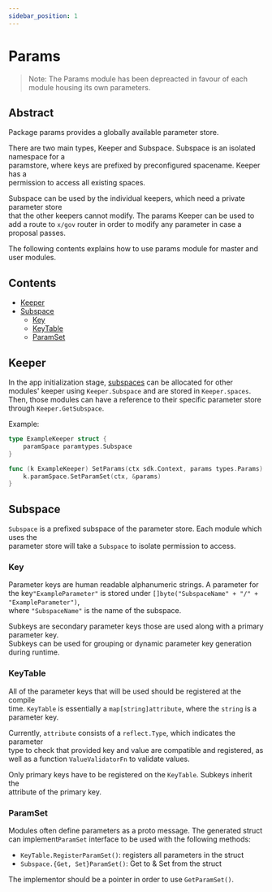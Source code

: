 ```yaml
---
sidebar_position: 1
---
```


# Params

> Note: The Params module has been depreacted in favour of each module housing its own parameters.

## Abstract

Package params provides a globally available parameter store.

There are two main types, Keeper and Subspace. Subspace is an isolated namespace for a\
paramstore, where keys are prefixed by preconfigured spacename. Keeper has a\
permission to access all existing spaces.

Subspace can be used by the individual keepers, which need a private parameter store\
that the other keepers cannot modify. The params Keeper can be used to add a route to `x/gov` router in order to modify any parameter in case a proposal passes.

The following contents explains how to use params module for master and user modules.

## Contents

* [Keeper](./#keeper)
* [Subspace](./#subspace)
  * [Key](./#key)
  * [KeyTable](./#keytable)
  * [ParamSet](./#paramset)

## Keeper

In the app initialization stage, [subspaces](./#subspace) can be allocated for other modules' keeper using `Keeper.Subspace` and are stored in `Keeper.spaces`. Then, those modules can have a reference to their specific parameter store through `Keeper.GetSubspace`.

Example:

```go
type ExampleKeeper struct {
	paramSpace paramtypes.Subspace
}

func (k ExampleKeeper) SetParams(ctx sdk.Context, params types.Params) {
	k.paramSpace.SetParamSet(ctx, &params)
}
```

## Subspace

`Subspace` is a prefixed subspace of the parameter store. Each module which uses the\
parameter store will take a `Subspace` to isolate permission to access.

### Key

Parameter keys are human readable alphanumeric strings. A parameter for the key`"ExampleParameter"` is stored under `[]byte("SubspaceName" + "/" + "ExampleParameter")`,\
where `"SubspaceName"` is the name of the subspace.

Subkeys are secondary parameter keys those are used along with a primary parameter key.\
Subkeys can be used for grouping or dynamic parameter key generation during runtime.

### KeyTable

All of the parameter keys that will be used should be registered at the compile\
time. `KeyTable` is essentially a `map[string]attribute`, where the `string` is a parameter key.

Currently, `attribute` consists of a `reflect.Type`, which indicates the parameter\
type to check that provided key and value are compatible and registered, as well as a function `ValueValidatorFn` to validate values.

Only primary keys have to be registered on the `KeyTable`. Subkeys inherit the\
attribute of the primary key.

### ParamSet

Modules often define parameters as a proto message. The generated struct can implement`ParamSet` interface to be used with the following methods:

* `KeyTable.RegisterParamSet()`: registers all parameters in the struct
* `Subspace.{Get, Set}ParamSet()`: Get to & Set from the struct

The implementor should be a pointer in order to use `GetParamSet()`.
